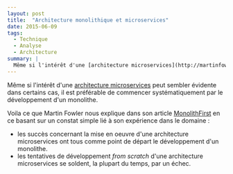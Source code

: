 ```yaml
---
layout: post
title:  "Architecture monolithique et microservices"
date: 2015-06-09
tags:
  - Technique
  - Analyse
  - Architecture
summary: |
  Même si l'intérêt d'une [architecture microservices](http://martinfowler.com/articles/microservices.html) peut sembler évidente dans certains cas, il est préférable de commencer systématiquement par le développement d'un monolithe.
---
```


Même si l'intérêt d'une [architecture microservices](http://martinfowler.com/articles/microservices.html) peut sembler évidente dans certains cas, il est préférable de commencer systématiquement par le développement d'un monolithe.

Voila ce que Martin Fowler nous explique dans son article  [MonolithFirst](http://martinfowler.com/bliki/MonolithFirst.html) en ce basant sur un constat simple lié à son expérience dans le domaine :

* les succès concernant la mise en oeuvre d'une architecture microservices ont tous comme point de départ le développement d'un monolithe.
* les tentatives de développement *from scratch* d'une architecture microservices se soldent, la plupart du temps, par un échec.
